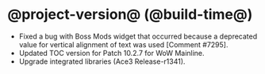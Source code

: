 # @project-version@ (@build-time@)

* Fixed a bug with Boss Mods widget that occurred because a deprecated value for vertical alignment of text was used [Comment #7295].
* Updated TOC version for Patch 10.2.7 for WoW Mainline.
* Upgrade integrated libraries (Ace3 Release-r1341).
